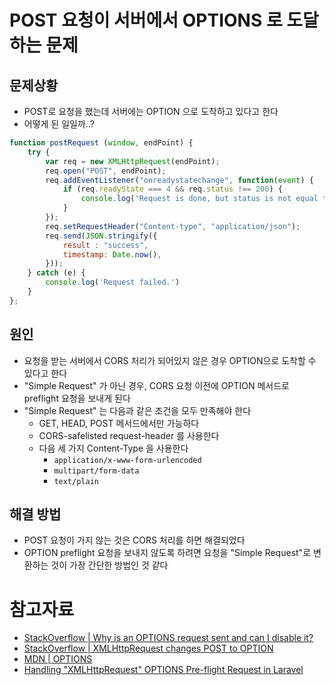 # POST 요청이 서버에서 OPTIONS 로 도달하는 문제

## 문제상황

- POST로 요청을 했는데 서버에는 OPTION 으로 도착하고 있다고 한다
- 어떻게 된 일일까..?

```javascript
function postRequest (window, endPoint) {
    try {
        var req = new XMLHttpRequest(endPoint);
        req.open("POST", endPoint);
        req.addEventListener("onreadystatechange", function(event) {
            if (req.readyState === 4 && req.status !== 200) {
                console.log('Request is done, but status is not equal to 200.')
            }
        });
        req.setRequestHeader("Content-type", "application/json");
        req.send(JSON.stringify({
            result : "success",
            timestamp: Date.now(),
        }));
    } catch (e) {
        console.log('Request failed.')
    }
};
```

## 원인

- 요청을 받는 서버에서 CORS 처리가 되어있지 않은 경우 OPTION으로 도착할 수 있다고 한다
- "Simple Request" 가 아닌 경우, CORS 요청 이전에 OPTION 메서드로 preflight 요청을 보내게 된다
- "Simple Request" 는 다음과 같은 조건을 모두 만족해야 한다
    - GET, HEAD, POST 메서드에서만 가능하다
    - CORS-safelisted request-header 를 사용한다
    - 다음 세 가지 Content-Type 을 사용한다
        - `application/x-www-form-urlencoded`
        - `multipart/form-data`
        - `text/plain`

## 해결 방법
- POST 요청이 가지 않는 것은 CORS 처리를 하면 해결되었다
- OPTION preflight 요청을 보내지 않도록 하려면 요청을 "Simple Request"로 변환하는 것이 가장 간단한 방법인 것 같다

# 참고자료

- [StackOverflow | Why is an OPTIONS request sent and can I disable it?](https://stackoverflow.com/a/29954326)
- [StackOverflow | XMLHttpRequest changes POST to OPTION](https://stackoverflow.com/a/8154264)
- [MDN | OPTIONS](https://developer.mozilla.org/ko/docs/Web/HTTP/Methods/OPTIONS#preflighted_requests_in_cors)
- [Handling "XMLHttpRequest" OPTIONS Pre-flight Request in Laravel](https://medium.com/@neo/handling-xmlhttprequest-options-pre-flight-request-in-laravel-a4c4322051b9)
